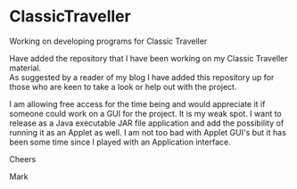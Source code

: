 ClassicTraveller
================

Working on developing programs for Classic Traveller

Have added the repository that I have been working on my Classic Traveller material.  
As suggested by a reader of my blog I have added this repository up for those who are
keen to take a look or help out with the project.

I am allowing free access for the time being and would appreciate it if someone could 
work on a GUI for the project.  It is my weak spot.  I want to release as a Java 
executable JAR file application and add the possibility of running it as an Applet as
well.  I am not too bad with Applet GUI's but it has been some time since I played with
an Application interface.

Cheers

Mark
